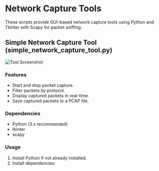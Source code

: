 # Network Capture Tools

These scripts provide GUI-based network capture tools using Python and Tkinter with Scapy for packet sniffing.

## Simple Network Capture Tool (simple_network_capture_tool.py)

![Tool Screenshot](screenshot_simple_tool.png)

### Features
- Start and stop packet capture.
- Filter packets by protocol.
- Display captured packets in real-time.
- Save captured packets to a PCAP file.

### Dependencies
- Python (3.x recommended)
- tkinter
- scapy

### Usage
1. Install Python if not already installed.
2. Install dependencies:
